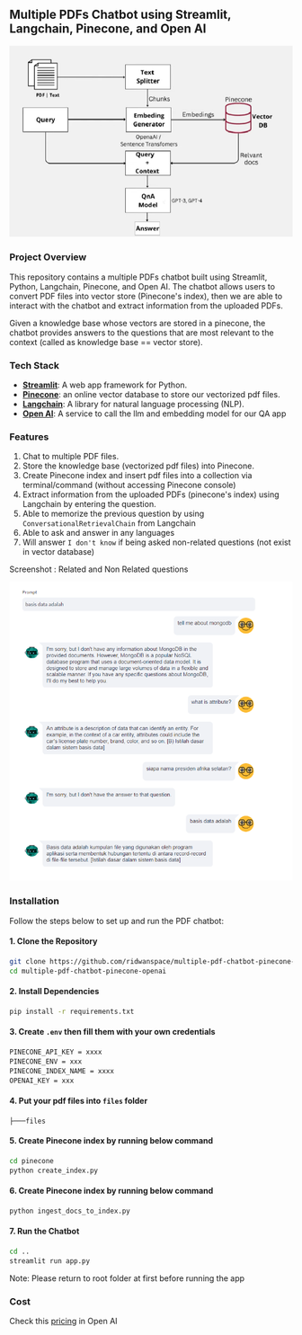 ## Multiple PDFs Chatbot using Streamlit, Langchain, Pinecone, and Open AI

![Chatbot](./asset/pinecone.png)

### Project Overview
This repository contains a multiple PDFs chatbot built using Streamlit, Python, Langchain, Pinecone, and Open AI. The chatbot allows users to convert PDF files into vector store (Pinecone's index), then we are able to interact with the chatbot and extract information from the uploaded PDFs.

Given a knowledge base whose vectors are stored in a pinecone, the chatbot provides answers to the questions that are most relevant to the context (called as knowledge base == vector store).

### Tech Stack
* [**Streamlit**](https://streamlit.io/): A web app framework for Python.
* [**Pinecone**](https://www.pinecone.io/): an online vector database to store our vectorized pdf files.
* [**Langchain**](https://python.langchain.com/docs/get_started/introduction): A library for natural language processing (NLP).
* [**Open AI**](https://platform.openai.com/docs/overview): A service to call the llm and embedding model for our QA app

### Features
1. Chat to multiple PDF files.
2. Store the knowledge base (vectorized pdf files) into Pinecone.
3. Create Pinecone index and insert pdf files into a collection via terminal/command (without accessing Pinecone console)
4. Extract information from the uploaded PDFs (pinecone's index) using Langchain by entering the question.
5. Able to memorize the previous question by using `ConversationalRetrievalChain` from Langchain
6. Able to ask and answer in any languages
7. Will answer `I don't know` if being asked non-related questions (not exist in vector database)


Screenshot : Related and Non Related questions

![Screenshot1](./asset/screenshot2.png)

### Installation
Follow the steps below to set up and run the PDF chatbot:

#### 1. Clone the Repository

```bash
git clone https://github.com/ridwanspace/multiple-pdf-chatbot-pinecone-openai.git
cd multiple-pdf-chatbot-pinecone-openai
```

#### 2. Install Dependencies
```bash
pip install -r requirements.txt
```
#### 3. Create `.env` then fill them with your own credentials
```bash
PINECONE_API_KEY = xxxx
PINECONE_ENV = xxx
PINECONE_INDEX_NAME = xxxx
OPENAI_KEY = xxx
```

#### 4. Put your pdf files into `files` folder
```
├───files
```

#### 5. Create Pinecone index by running below command
```bash
cd pinecone
python create_index.py
```

#### 6. Create Pinecone index by running below command
```bash
python ingest_docs_to_index.py
```

#### 7. Run the Chatbot
```bash
cd ..
streamlit run app.py
```
Note: Please return to root folder at first before running the app



### Cost
Check this [pricing](https://openai.com/pricing) in Open AI

